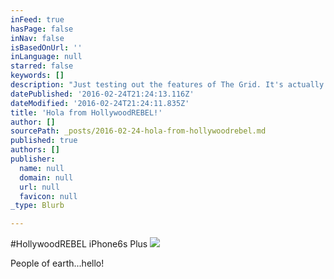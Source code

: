 ```yaml
---
inFeed: true
hasPage: false
inNav: false
isBasedOnUrl: ''
inLanguage: null
starred: false
keywords: []
description: "Just testing out the features of The Grid. It's actually pretty beautiful in here."
datePublished: '2016-02-24T21:24:13.116Z'
dateModified: '2016-02-24T21:24:11.835Z'
title: 'Hola from HollywoodREBEL!'
author: []
sourcePath: _posts/2016-02-24-hola-from-hollywoodrebel.md
published: true
authors: []
publisher:
  name: null
  domain: null
  url: null
  favicon: null
_type: Blurb

---
```

\#HollywoodREBEL iPhone6s Plus
![](https://s3-us-west-2.amazonaws.com/the-grid-img/p/bc68a172108ced42ba483b4c8d658fc23184065f.png)

People of earth...hello!